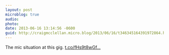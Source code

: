 ```yaml
---
layout: post
microblog: true
audio: 
photo: 
date: 2013-06-16 13:14:56 -0600
guid: http://craigmcclellan.micro.blog/2013/06/16/t346345164391972864.html
---
```

The mic situation at this gig. [t.co/fHs9t8wGf...](https://t.co/fHs9t8wGfi)

